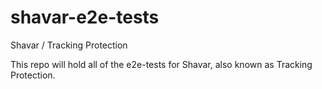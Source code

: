 # shavar-e2e-tests
Shavar / Tracking Protection

This repo will hold all of the e2e-tests for Shavar, also known as Tracking Protection.
